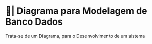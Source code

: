 # 🎲| Diagrama para Modelagem de Banco Dados

  Trata-se de um Diagrama, para o Desenvolvimento de um sistema
 
